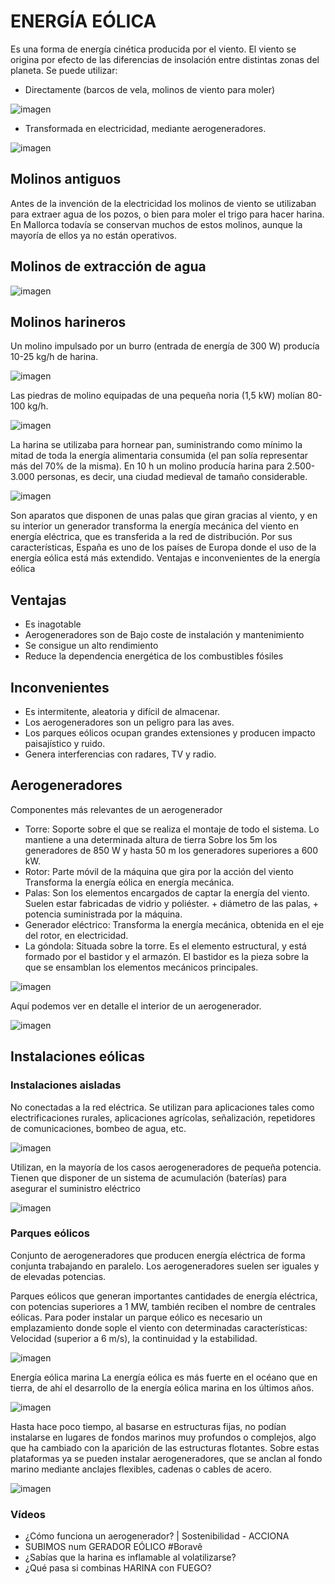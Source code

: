 # ENERGÍA EÓLICA

Es una forma de energía cinética producida por el viento. El viento se origina por efecto de las diferencias de insolación entre distintas zonas del planeta.
Se puede utilizar:

- Directamente (barcos de vela, molinos de viento para moler)

![imagen](img/2022-10-12-16-26-49.png)

- Transformada en electricidad, mediante aerogeneradores.

![imagen](img/2022-10-12-16-26-39.png)

## Molinos antiguos

Antes de la invención de la electricidad los molinos de viento se utilizaban para extraer agua de los pozos, o bien para moler el trigo para hacer harina. En Mallorca todavía se conservan muchos de estos molinos, aunque la mayoría de ellos ya no están operativos.

## Molinos de extracción de agua

![imagen](img/2022-10-12-16-26-59.png)

## Molinos harineros

Un molino impulsado por un burro (entrada de energía de 300 W) producía 10-25 kg/h de harina.

![imagen](img/2022-10-12-16-27-11.png)

Las piedras de molino equipadas de una pequeña noria (1,5 kW) molían 80-100 kg/h.

![imagen](img/2022-10-12-16-27-16.png)

La harina se utilizaba para hornear pan, suministrando como mínimo la mitad de toda la energía alimentaria consumida (el pan solía representar más del 70% de la misma).
En 10 h un molino producía harina para 2.500-3.000 personas, es decir, una ciudad medieval de tamaño considerable.

![imagen](img/2022-10-12-16-27-22.png)


Son aparatos que disponen de unas palas que giran gracias al viento, y en su interior un generador transforma la energía mecánica del viento en energía eléctrica, que es transferida a la red de distribución. Por sus características, España es uno de los países de Europa donde el uso de la energía eólica está más extendido.
Ventajas e inconvenientes de la energía eólica

## Ventajas

- Es inagotable
- Aerogeneradores son de Bajo coste de instalación y mantenimiento
- Se consigue un alto rendimiento
- Reduce la dependencia energética de los combustibles fósiles

## Inconvenientes

- Es intermitente, aleatoria y difícil de almacenar.
- Los aerogeneradores son un peligro para las aves.
- Los parques eólicos ocupan grandes extensiones y producen impacto paisajístico y ruido.
- Genera interferencias con radares, TV y radio.

## Aerogeneradores

Componentes más relevantes de un aerogenerador

- Torre: Soporte sobre el que se realiza el montaje de todo el sistema. Lo mantiene a una determinada altura de tierra Sobre los 5m los generadores de 850 W y hasta 50 m los generadores superiores a 600 kW.
- Rotor: Parte móvil de la máquina que gira por la acción del viento Transforma la energía eólica en energía mecánica.
- Palas: Son los elementos encargados de captar la energía del viento. Suelen estar fabricadas de vidrio y poliéster. + diámetro de las palas, + potencia suministrada por la máquina.
- Generador eléctrico: Transforma la energía mecánica, obtenida en el eje del rotor, en electricidad.
- La góndola: Situada sobre la torre. Es el elemento estructural, y está formado por el bastidor y el armazón. El bastidor es la pieza sobre la que se ensamblan los elementos mecánicos principales.

![imagen](img/2022-10-12-16-28-29.png)

Aquí podemos ver en detalle el interior de un aerogenerador.

![imagen](img/2022-10-12-16-28-34.png)

## Instalaciones eólicas

### Instalaciones aisladas

No conectadas a la red eléctrica. Se utilizan para aplicaciones tales como electrificaciones rurales, aplicaciones agrícolas, señalización, repetidores de comunicaciones, bombeo de agua, etc.

![imagen](img/2022-10-12-16-28-44.png)

Utilizan, en la mayoría de los casos aerogeneradores de pequeña potencia.  Tienen que disponer de un sistema de acumulación (baterías) para asegurar el suministro eléctrico

![imagen](img/2022-10-12-16-28-50.png)

### Parques eólicos

Conjunto de aerogeneradores que producen energía eléctrica de forma conjunta trabajando en paralelo. Los aerogeneradores suelen ser iguales y de elevadas potencias.

Parques eólicos que generan importantes cantidades de energía eléctrica, con potencias superiores a 1 MW, también reciben el nombre de centrales eólicas.
Para poder instalar un parque eólico es necesario un emplazamiento donde sople el viento con determinadas características: Velocidad (superior a 6 m/s), la continuidad y la estabilidad.

![imagen](img/2022-10-12-16-29-01.png)


Energía eólica marina
La energía eólica es más fuerte en el océano que en tierra, de ahí el desarrollo de la energía eólica marina en los últimos años.

![imagen](img/2022-10-12-16-29-10.png)

Hasta hace poco tiempo, al basarse en estructuras fijas, no podían instalarse en lugares de fondos marinos muy profundos o complejos, algo que ha cambiado con la aparición de las estructuras flotantes. Sobre estas plataformas ya se pueden instalar aerogeneradores, que se anclan al fondo marino mediante anclajes flexibles, cadenas o cables de acero.

![imagen](img/2022-10-12-16-29-16.png)

### Vídeos

- ¿Cómo funciona un aerogenerador?  | Sostenibilidad - ACCIONA
- SUBIMOS num GERADOR EÓLICO #Boravê
- ¿Sabías que la harina es inflamable al volatilizarse?
- ¿Qué pasa si combinas HARINA con FUEGO?
